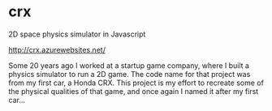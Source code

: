 # crx
2D space physics simulator in Javascript

http://crx.azurewebsites.net/

Some 20 years ago I worked at a startup game company, where I built a physics simulator to run a 2D game. The code name for that project was from my first car, a Honda CRX. This project is my effort to recreate some of the physical qualities of that game, and once again I named it after my first car...
